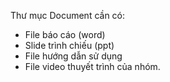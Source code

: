 Thư mục Document cần có:
- File báo cáo (word)
- Slide trình chiếu (ppt)
- File hướng dẫn sử dụng
- File video thuyết trình của nhóm.
